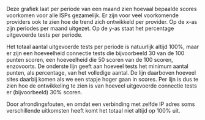 
Deze grafiek laat per periode van een maand zien hoevaal bepaalde scores 
voorkomen voor alle ISPs gezamelijk.  Er zijn voor veel voorkomende 
providers ook te zien hoe de trend zich ontwikkeld per provider. 
Op de x-as zijn periodes per maand uitgezet.  Op de y-as staat het 
percentage uitgevoerde tests per periode. 

Het totaal aantal uitgevoerde tests per periode is natuurlijk altijd 100%, 
maar er zijn een hoeveelheid connectie tests die bijvoorbeeld 30 van de 100 
punten scoren, een hoeveelheid die 50 scoren van de 100 scoren, enzovoorts. 
De onderste lijn geeft aan hoeveel tests het minimum aantal punten, als 
percentage, van het volledige aantal.  De lijn daarboven hoeveel sites 
daarbij komen als we een stapje hoger gaan in scores. 
Per lijn is dus te zien hoe de ontwikkeling te zien is van hoeveel 
uitgevoerde connectie tests er (bijvoorbeeld) 30% scoren. 

Door afrondingsfouten, en omdat een verbinding met zelfde IP adres soms 
verschillende uitkomsten heeft 
komt het totaal niet altijd op 100% uit.
